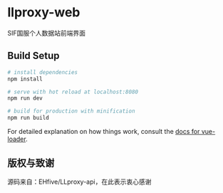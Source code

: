 # llproxy-web

SIF国服个人数据站前端界面

## Build Setup

``` bash
# install dependencies
npm install

# serve with hot reload at localhost:8080
npm run dev

# build for production with minification
npm run build
```

For detailed explanation on how things work, consult the [docs for vue-loader](http://vuejs.github.io/vue-loader).

## 版权与致谢

源码来自：EHfive/LLproxy-api，在此表示衷心感谢

